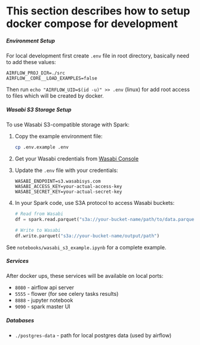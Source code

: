 # This section describes how to setup docker compose for development

##### Environment Setup
For local development first create `.env` file in root directory,
basically need to add these values:
```dotenv
AIRFLOW_PROJ_DIR=./src
AIRFLOW__CORE__LOAD_EXAMPLES=false
```
Then run `echo "AIRFLOW_UID=$(id -u)" >> .env` (linux) for add root access to files which
will be created by docker.

##### Wasabi S3 Storage Setup
To use Wasabi S3-compatible storage with Spark:

1. Copy the example environment file:
   ```bash
   cp .env.example .env
   ```

2. Get your Wasabi credentials from [Wasabi Console](https://console.wasabisys.com)

3. Update the `.env` file with your credentials:
   ```dotenv
   WASABI_ENDPOINT=s3.wasabisys.com
   WASABI_ACCESS_KEY=your-actual-access-key
   WASABI_SECRET_KEY=your-actual-secret-key
   ```

4. In your Spark code, use S3A protocol to access Wasabi buckets:
   ```python
   # Read from Wasabi
   df = spark.read.parquet("s3a://your-bucket-name/path/to/data.parquet")

   # Write to Wasabi
   df.write.parquet("s3a://your-bucket-name/output/path")
   ```

See `notebooks/wasabi_s3_example.ipynb` for a complete example.

##### Services
After docker ups, these services will be available on local ports:
 - `8080` - airflow api server
 - `5555` - flower (for see celery tasks results)
 - `8888` - jupyter notebook
 - `9090` - spark master UI

##### Databases
- `./postgres-data` - path for local postgres data (used by airflow)